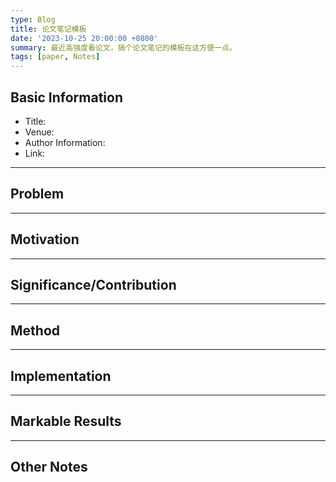 ```yaml
---
type: Blog
title: 论文笔记模板
date: '2023-10-25 20:00:00 +0800'
summary: 最近高强度看论文，搞个论文笔记的模板在这方便一点。
tags: [paper, Notes]
---
```

## Basic Information

- Title: 
- Venue: 
- Author Information: 
- Link:

---

## Problem

---

## Motivation

---

## Significance/Contribution

---

## Method

---

## Implementation

---

## Markable Results

---

## Other Notes